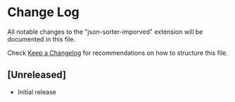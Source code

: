 # Change Log

All notable changes to the "json-sorter-imporved" extension will be documented in this file.

Check [Keep a Changelog](http://keepachangelog.com/) for recommendations on how to structure this file.

## [Unreleased]

- Initial release